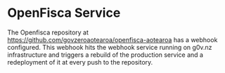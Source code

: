 # OpenFisca Service

The Openfisca repository at https://github.com/govzeroaotearoa/openfisca-aotearoa has a webhook configured. 
This webhook hits the webhook service running on g0v.nz infrastructure and triggers a rebuild of the production
service and a redeployment of it at every push to the repository. 

